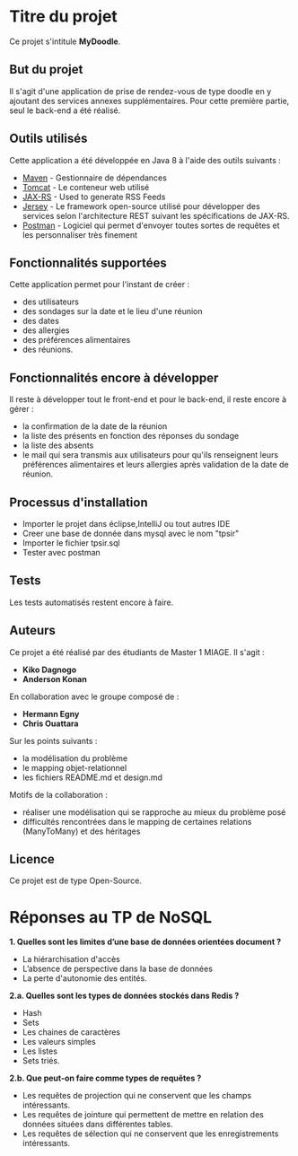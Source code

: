 ﻿# Titre du projet

Ce projet s'intitule **MyDoodle**. 

## But du projet

Il s'agit d'une application de prise de rendez-vous de type doodle en y ajoutant des services annexes supplémentaires.
Pour cette première partie, seul le back-end a été réalisé.

## Outils utilisés

Cette application a été développée en  Java 8 à l'aide des outils suivants :
* [Maven](https://maven.apache.org/) - Gestionnaire de dépendances
* [Tomcat](http://tomcat.apache.org) - Le conteneur web utilisé
* [JAX-RS](https://github.com/jax-rs) - Used to generate RSS Feeds
* [Jersey](https://github.com/jersey) - Le framework open-source utilisé pour développer des services selon l'architecture REST suivant les spécifications de JAX-RS.
* [Postman](https://www.getpostman.com/) - Logiciel qui permet d'envoyer toutes sortes de requêtes et les personnaliser très finement

## Fonctionnalités supportées

Cette application permet pour l'instant de créer :
* des utilisateurs
* des sondages sur la date et le lieu d'une réunion
* des dates
* des allergies
* des préférences alimentaires
* des réunions.

## Fonctionnalités encore à développer

Il reste à développer tout le front-end et pour le back-end, il reste encore à gérer :
* la confirmation de la date de la réunion
* la liste des présents en fonction des réponses du sondage
* la liste des absents
* le mail qui sera transmis aux utilisateurs pour qu'ils renseignent leurs préférences alimentaires et leurs allergies après validation de la date de réunion.


## Processus d'installation

* Importer le projet dans éclipse,IntelliJ ou tout autres IDE
* Creer une base de donnée dans mysql avec le nom "tpsir"
* Importer le fichier tpsir.sql
* Tester avec postman

## Tests

Les tests automatisés restent encore à faire.


## Auteurs

Ce projet a été réalisé par des étudiants de Master 1 MIAGE.
Il s'agit :
* **Kiko Dagnogo**
* **Anderson Konan**

En collaboration avec le groupe composé de :
* **Hermann Egny**
* **Chris Ouattara**

Sur les points suivants :
* la modélisation du problème
* le mapping objet-relationnel
* les fichiers README.md et design.md

Motifs de la collaboration :
* réaliser une modélisation qui se rapproche au mieux du problème posé
* difficultés rencontrées dans le mapping de certaines relations (ManyToMany) et des héritages

## Licence

Ce projet est de type Open-Source.

# Réponses au TP de NoSQL

**1. Quelles sont les limites d’une base de données orientées document ?**

* La hiérarchisation d'accès
* L’absence de perspective dans la base de données
* La perte d'autonomie des entités.

**2.a. Quelles sont les types de données stockés dans Redis ?**

* Hash
* Sets 
* Les chaines de caractères
* Les valeurs simples
* Les listes
* Sets triés.

**2.b. Que peut-on faire comme types de requêtes ?**

* Les requêtes de projection qui ne conservent que les champs intéressants.
* Les requêtes de jointure qui permettent de mettre en relation des données situées dans différentes tables.
* Les requêtes de sélection qui ne conservent que les enregistrements intéressants.


```
